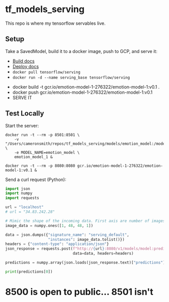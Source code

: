 # tf_models_serving

This repo is where my tensorflow servables live.

## Setup

Take a SavedModel, build it to a docker image, push to GCP, and serve it:

- [Build docs](https://www.tensorflow.org/tfx/serving/docker)
- [Deploy docs](https://www.tensorflow.org/tfx/serving/serving_kubernetes)
- `docker pull tensorflow/serving`
- `docker run -d --name serving_base tensorflow/serving`
<!-- - `docker cp models/emotion_model serving_base:/models/emotion_model`
- `docker commit --change "ENV MODEL_NAME emotion_model" serving_base emotion_model_1` -->
- docker build -t gcr.io/emotion-model-1-276322/emotion-model-1:v0.1 .
- docker push gcr.io/emotion-model-1-276322/emotion-model-1:v0.1
- SERVE IT

## Test Locally

Start the server:

~~~shell
docker run -t --rm -p 8501:8501 \
    -v "/Users/cameronsmith/repos/tf_models_serving/models/emotion_model:/models/emotion_model" \
    -e MODEL_NAME=emotion_model \
    emotion_model_1 &

docker run -t --rm -p 8080:8080 gcr.io/emotion-model-1-276322/emotion-model-1:v0.1 &
~~~

Send a curl request (Python):

~~~python
import json
import numpy
import requests

url = "localhost"
# url = "34.83.242.28"

# Mimic the shape of the incoming data. First axis are number of images (should always be 1).
image_data = numpy.ones([1, 48, 48, 1])

data = json.dumps({"signature_name": "serving_default",
                   "instances": image_data.tolist()})
headers = {"content-type": "application/json"}
json_response = requests.post(f"http://{url}:8080/v1/models/model:predict",
                              data=data, headers=headers)

predictions = numpy.array(json.loads(json_response.text)["predictions"])

print(predictions[0])
~~~
 # 8500 is open to public... 8501 isn't